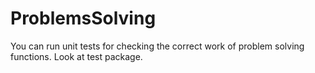 # ProblemsSolving

You can run unit tests for checking the correct work of problem solving functions.
Look at test package.
